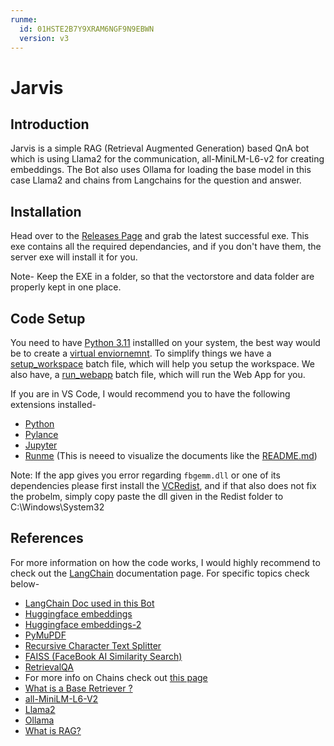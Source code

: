 ```yaml
---
runme:
  id: 01HSTE2B7Y9XRAM6NGF9N9EBWN
  version: v3
---
```


# Jarvis

## Introduction

Jarvis is a simple RAG (Retrieval Augmented Generation) based QnA bot which is using Llama2 for the communication, all-MiniLM-L6-v2 for creating embeddings.
The Bot also uses Ollama for loading the base model in this case Llama2 and chains from Langchains for the question and answer.

## Installation

Head over to the [Releases Page](https://github.com/muteburrito/Jarvis/releases) and grab the latest successful exe. This exe contains all the required dependancies, and if you don't have them, the server exe will install it for you.

Note- Keep the EXE in a folder, so that the vectorstore and data folder are properly kept in one place.

## Code Setup

You need to have [Python 3.11](https://www.python.org/downloads/release/python-3118/) installled on your system, the best way would be to create a [virtual enviornemnt](https://docs.python.org/3/library/venv.html).
To simplify things we have a [setup_workspace](setup_workspace.cmd) batch file, which will help you setup the workspace.
We also have, a [run_webapp](run_webapp.cmd) batch file, which will run the Web App for you.

If you are in VS Code, I would recommend you to have the following extensions installed-

- [Python](https://marketplace.visualstudio.com/items?itemName=ms-python.python)
- [Pylance](https://marketplace.visualstudio.com/items?itemName=ms-python.vscode-pylance)
- [Jupyter](https://marketplace.visualstudio.com/items?itemName=ms-toolsai.jupyter)
- [Runme](https://marketplace.visualstudio.com/items?itemName=stateful.runme) (This is neeed to visualize the documents like the [README.md](README.md))

Note: If the app gives you error regarding `fbgemm.dll` or one of its dependencies please first install the [VCRedist](Redist\VC_redist.x64.exe), and if that also does not fix the probelm, simply copy paste the dll given in the Redist folder to C:\Windows\System32

## References

For more information on how the code works, I would highly recommend to check out the [LangChain](https://python.langchain.com/docs/get_started/introduction) documentation page.
For specific topics check below-

- [LangChain Doc used in this Bot](https://python.langchain.com/docs/get_started/quickstart)
- [Huggingface embeddings](https://python.langchain.com/docs/integrations/platforms/huggingface)
- [Huggingface embeddings-2](https://python.langchain.com/docs/integrations/text_embedding/huggingfacehub)
- [PyMuPDF](https://python.langchain.com/docs/modules/data_connection/document_loaders/pdf)
- [Recursive Character Text Splitter](https://python.langchain.com/docs/modules/data_connection/document_transformers/recursive_text_splitter)
- [FAISS (FaceBook AI Similarity Search)](https://python.langchain.com/docs/integrations/vectorstores/faiss)
- [RetrievalQA](https://api.python.langchain.com/en/latest/chains/langchain.chains.retrieval_qa.base.RetrievalQA.html#langchain.chains.retrieval_qa.base.RetrievalQA)
- For more info on Chains check out [this page](https://python.langchain.com/docs/modules/chains/#legacy-chains)
- [What is a Base Retriever ?](https://api.python.langchain.com/en/latest/retrievers/langchain_core.retrievers.BaseRetriever.html#langchain_core.retrievers.BaseRetriever)
- [all-MiniLM-L6-V2](https://huggingface.co/sentence-transformers/all-MiniLM-L6-v2)
- [Llama2](https://huggingface.co/meta-llama/Llama-2-7b)
- [Ollama](https://ollama.com/)
- [What is RAG?](https://www.databricks.com/glossary/retrieval-augmented-generation-rag)
